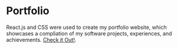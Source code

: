 # Portfolio

React.js and CSS were used to create my portfolio website, which showcases a compliation of my software projects, experiences, and achievements. [Check it Out!](https://hareemk.com/).
